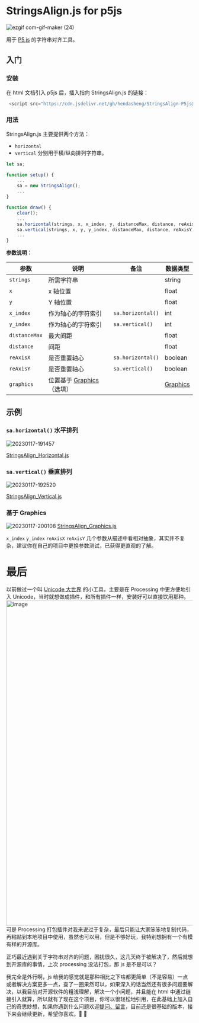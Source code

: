 # StringsAlign.js for p5js
![ezgif com-gif-maker (24)](https://user-images.githubusercontent.com/20842136/213120229-7886b55f-ea22-4bd4-ac30-a1ecdba7ef8d.gif)

用于 [P5.js](http://www.p5js.org/) 的字符串对齐工具。

## 入门
### 安装
在 html 文档引入 p5js 后，插入指向 StringsAlign.js 的链接：
``` javascript
 <script src="https://cdn.jsdelivr.net/gh/hendasheng/StringsAlign-P5js@main/scripts/stringsAlign.js"></script>
```

### 用法
StringsAlign.js 主要提供两个方法：
 - `horizontal`
 - `vertical`
 分别用于横/纵向排列字符串。


``` javascript
let sa;

function setup() {
    ...
    sa = new StringsAlign();
    ...
}

function draw() {
    clear();
    ...
    sa.horizontal(strings, x, x_index, y, distanceMax, distance, reAxisX, graphics);
    sa.vertical(strings, x, y, y_index, distanceMax, distance, reAxisY, graphics);
    ...
}
```

**参数说明：**

| 参数 | 说明 | 备注 | 数据类型 |
| ------------- | ------------- | ------------- | ------------- |
|  `strings`  | 所需字符串  ||string|
| `x` | x 轴位置 ||float|
| `y` | Y 轴位置 ||float|
| `x_index` | 作为轴心的字符索引 | `sa.horizontal()`|int|
| `y_index` | 作为轴心的字符索引 | `sa.vertical()`|int|
| `distanceMax` | 最大间距 ||float|
| `distance` | 间距 ||float|
| `reAxisX` | 是否重置轴心 |`sa.horizontal()`|boolean|
| `reAxisY` | 是否重置轴心 |`sa.vertical()`|boolean|
| `graphics` | 位置基于 [Graphics](https://p5js.org/zh-Hans/reference/#/p5/createGraphics)（选填） | |[Graphics](https://p5js.org/zh-Hans/reference/#/p5/createGraphics)|

## 示例
### `sa.horizontal()` 水平排列
![20230117-191457](https://user-images.githubusercontent.com/20842136/212885315-5463264f-e7f6-4e11-bac2-8bc7fb91a243.gif)

[StringsAlign_Horizontal.js](example/StringsAlign_Horizontal.js)

### `sa.vertical()` 垂直排列
![20230117-192520](https://user-images.githubusercontent.com/20842136/212887460-9776eec5-fdb7-4bdb-adad-e80d237a4364.gif)

[StringsAlign_Vertical.js](example/StringsAlign_Vertical.js)

### 基于 Graphics
![20230117-200108](https://user-images.githubusercontent.com/20842136/212893932-fd3f6fd9-8a82-494c-a00e-67cb68a014d5.gif)
[StringsAlign_Graphics.js](example/StringsAlign_Graphics.js)

`x_index` `y_index` `reAxisX` `reAxisY` 几个参数从描述中看相对抽象，其实并不复杂，建议你在自己的项目中更换参数测试，已获得更直观的了解。

# 最后
以前做过一个叫 [Unicode 大世界](https://github.com/hendasheng/UnicodeBigBigWorld-forProcessing) 的小工具，主要是在 Processing 中更方便地引入 Unicode，当时就想做成插件，和所有插件一样，安装好可以直接饮用那种。
<img width="878" alt="image" src="https://user-images.githubusercontent.com/20842136/213111326-0c0c31e9-a758-4604-a153-a2db44c60b43.png">
可是 Processing 打包插件对我来说过于复杂，最后只能让大家笨笨地复制代码，再粘贴到本地项目中使用，虽然也可以用，但是不够好玩，我特别想拥有一个有模有样的开源库。

正巧最近遇到关于字符串对齐的问题，困扰很久，这几天终于被解决了，然后就想到开源库的事情，上次 processing 没法打包，那 js 是不是可以？

我完全是外行啊，js 给我的感觉就是那种相比之下啥都更简单（不是容易）一点或者解决方案更多一点，查了一圈果然可以，如果深入的话当然还有很多问题要解决，以我目前对开源软件的粗浅理解，解决一个小问题，并且能在 html 中通过链接引入就算，所以就有了现在这个项目，你可以很轻松地引用，在此基础上加入自己的奇思妙想，如果你遇到什么问题欢迎[提问、留言](https://github.com/hendasheng/StringsAlign-P5js/issues)，目前还是很基础的版本，接下来会继续更新，希望你喜欢。🤗 🎉